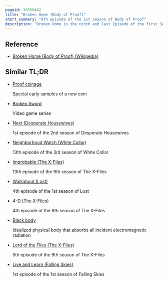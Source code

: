 ```yaml
---
pageid: 36550442
title: "Broken Home (Body of Proof)"
short_summary: "9th episode of the 1st season of Body of Proof"
description: "Broken Home is the ninth and last Episode of the first Season of the american medical Drama Body of Proof. It was originally broadcast on 17 may 2011 in the united States on Abc. The Episode was written by andrew Dettman and directed by nelson Mccormick."
---
```


## Reference

- [Broken Home (Body of Proof) (Wikipedia)](https://en.wikipedia.org/?curid=36550442)

## Similar TL;DR

- [Proof coinage](/tldr/en/proof-coinage)

  Special early samples of a new coin

- [Broken Sword](/tldr/en/broken-sword)

  Video game series

- [Next (Desperate Housewives)](/tldr/en/next-desperate-housewives)

  1st episode of the 2nd season of Desperate Housewives

- [Neighborhood Watch (White Collar)](/tldr/en/neighborhood-watch-white-collar)

  13th episode of the 3rd season of White Collar

- [Improbable (The X-Files)](/tldr/en/improbable-the-x-files)

  13th episode of the 9th season of The X-Files

- [Walkabout (Lost)](/tldr/en/walkabout-lost)

  4th episode of the 1st season of Lost

- [4-D (The X-Files)](/tldr/en/4-d-the-x-files)

  4th episode of the 9th season of The X-Files

- [Black body](/tldr/en/black-body)

  Idealized physical body that absorbs all incident electromagnetic radiation

- [Lord of the Flies (The X-Files)](/tldr/en/lord-of-the-flies-the-x-files)

  5th episode of the 9th season of The X-Files

- [Live and Learn (Falling Skies)](/tldr/en/live-and-learn-falling-skies)

  1st episode of the 1st season of Falling Skies
